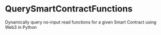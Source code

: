 # QuerySmartContractFunctions
Dynamically query no-input read functions for a given Smart Contract using Web3 in Python
